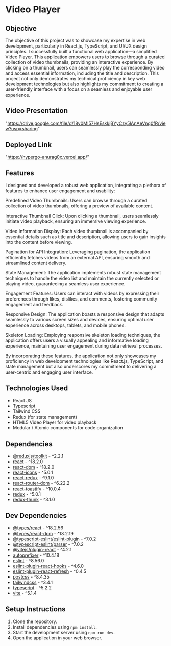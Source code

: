 # Video Player

## Objective


The objective of this project was to showcase my expertise in web development, particularly in React.js, TypeScript, and UI/UX design principles. I successfully built a functional web application—a simplified Video Player. This application empowers users to browse through a curated collection of video thumbnails, providing an interactive experience. By clicking on a thumbnail, users can seamlessly play the corresponding video and access essential information, including the title and description. This project not only demonstrates my technical proficiency in key web development technologies but also highlights my commitment to creating a user-friendly interface with a focus on a seamless and enjoyable user experience.

## Video Presentation
"https://drive.google.com/file/d/18v0MI57HsEskkjBYyCzy5lAnAeVnq0fR/view?usp=sharing"

## Deployed Link
"https://hypergo-anurag0x.vercel.app/"

## Features


I designed and developed a robust web application, integrating a plethora of features to enhance user engagement and usability:

Predefined Video Thumbnails: Users can browse through a curated collection of video thumbnails, offering a preview of available content.

Interactive Thumbnail Click: Upon clicking a thumbnail, users seamlessly initiate video playback, ensuring an immersive viewing experience.

Video Information Display: Each video thumbnail is accompanied by essential details such as title and description, allowing users to gain insights into the content before viewing.

Pagination for API Integration: Leveraging pagination, the application efficiently fetches videos from an external API, ensuring smooth and streamlined content delivery.

State Management: The application implements robust state management techniques to handle the video list and maintain the currently selected or playing video, guaranteeing a seamless user experience.

Engagement Features: Users can interact with videos by expressing their preferences through likes, dislikes, and comments, fostering community engagement and feedback.

Responsive Design: The application boasts a responsive design that adapts seamlessly to various screen sizes and devices, ensuring optimal user experience across desktops, tablets, and mobile phones.

Skeleton Loading: Employing responsive skeleton loading techniques, the application offers users a visually appealing and informative loading experience, maintaining user engagement during data retrieval processes.

By incorporating these features, the application not only showcases my proficiency in web development technologies like React.js, TypeScript, and state management but also underscores my commitment to delivering a user-centric and engaging user interface.

## Technologies Used

- React JS
- Typescript
- Tailwind CSS
- Redux (for state management)
- HTML5 Video Player for video playback
- Modular / Atomic components for code organization

## Dependencies

- [@reduxjs/toolkit](https://www.npmjs.com/package/@reduxjs/toolkit) - ^2.2.1
- [react](https://www.npmjs.com/package/react) - ^18.2.0
- [react-dom](https://www.npmjs.com/package/react-dom) - ^18.2.0
- [react-icons](https://www.npmjs.com/package/react-icons) - ^5.0.1
- [react-redux](https://www.npmjs.com/package/react-redux) - ^9.1.0
- [react-router-dom](https://www.npmjs.com/package/react-router-dom) - ^6.22.2
- [react-toastify](https://www.npmjs.com/package/react-toastify) - ^10.0.4
- [redux](https://www.npmjs.com/package/redux) - ^5.0.1
- [redux-thunk](https://www.npmjs.com/package/redux-thunk) - ^3.1.0

## Dev Dependencies

- [@types/react](https://www.npmjs.com/package/@types/react) - ^18.2.56
- [@types/react-dom](https://www.npmjs.com/package/@types/react-dom) - ^18.2.19
- [@typescript-eslint/eslint-plugin](https://www.npmjs.com/package/@typescript-eslint/eslint-plugin) - ^7.0.2
- [@typescript-eslint/parser](https://www.npmjs.com/package/@typescript-eslint/parser) - ^7.0.2
- [@vitejs/plugin-react](https://www.npmjs.com/package/@vitejs/plugin-react) - ^4.2.1
- [autoprefixer](https://www.npmjs.com/package/autoprefixer) - ^10.4.18
- [eslint](https://www.npmjs.com/package/eslint) - ^8.56.0
- [eslint-plugin-react-hooks](https://www.npmjs.com/package/eslint-plugin-react-hooks) - ^4.6.0
- [eslint-plugin-react-refresh](https://www.npmjs.com/package/eslint-plugin-react-refresh) - ^0.4.5
- [postcss](https://www.npmjs.com/package/postcss) - ^8.4.35
- [tailwindcss](https://www.npmjs.com/package/tailwindcss) - ^3.4.1
- [typescript](https://www.npmjs.com/package/typescript) - ^5.2.2
- [vite](https://www.npmjs.com/package/vite) - ^5.1.4

## Setup Instructions

1. Clone the repository.
2. Install dependencies using `npm install`.
3. Start the development server using `npm run dev`.
4. Open the application in your web browser.
